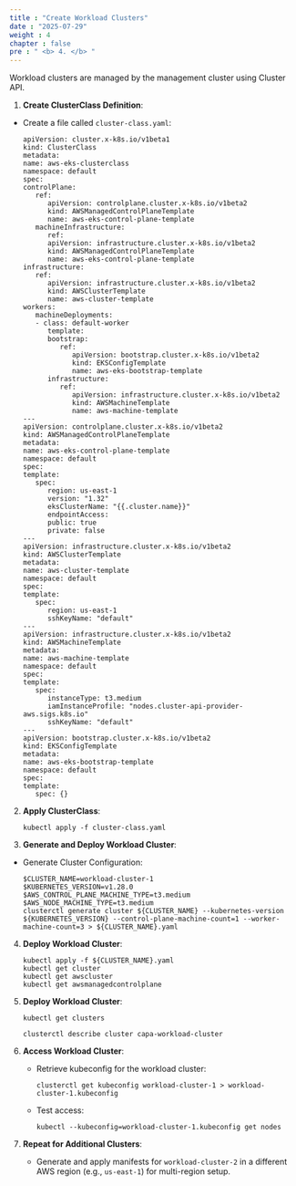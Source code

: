 ```yaml
---
title : "Create Workload Clusters"
date : "2025-07-29"
weight : 4
chapter : false
pre : " <b> 4. </b> "
---
```


Workload clusters are managed by the management cluster using Cluster API.

1. **Create ClusterClass Definition**:
- Create a file called `cluster-class.yaml`:

   ```
   apiVersion: cluster.x-k8s.io/v1beta1
   kind: ClusterClass
   metadata:
   name: aws-eks-clusterclass
   namespace: default
   spec:
   controlPlane:
      ref:
         apiVersion: controlplane.cluster.x-k8s.io/v1beta2
         kind: AWSManagedControlPlaneTemplate
         name: aws-eks-control-plane-template
      machineInfrastructure:
         ref:
         apiVersion: infrastructure.cluster.x-k8s.io/v1beta2
         kind: AWSManagedControlPlaneTemplate
         name: aws-eks-control-plane-template
   infrastructure:
      ref:
         apiVersion: infrastructure.cluster.x-k8s.io/v1beta2
         kind: AWSClusterTemplate
         name: aws-cluster-template
   workers:
      machineDeployments:
      - class: default-worker
         template:
         bootstrap:
            ref:
               apiVersion: bootstrap.cluster.x-k8s.io/v1beta2
               kind: EKSConfigTemplate
               name: aws-eks-bootstrap-template
         infrastructure:
            ref:
               apiVersion: infrastructure.cluster.x-k8s.io/v1beta2
               kind: AWSMachineTemplate
               name: aws-machine-template
   ---
   apiVersion: controlplane.cluster.x-k8s.io/v1beta2
   kind: AWSManagedControlPlaneTemplate
   metadata:
   name: aws-eks-control-plane-template
   namespace: default
   spec:
   template:
      spec:
         region: us-east-1
         version: "1.32"
         eksClusterName: "{{.cluster.name}}"
         endpointAccess:
         public: true
         private: false
   ---
   apiVersion: infrastructure.cluster.x-k8s.io/v1beta2
   kind: AWSClusterTemplate
   metadata:
   name: aws-cluster-template
   namespace: default
   spec:
   template:
      spec:
         region: us-east-1
         sshKeyName: "default"
   ---
   apiVersion: infrastructure.cluster.x-k8s.io/v1beta2
   kind: AWSMachineTemplate
   metadata:
   name: aws-machine-template
   namespace: default
   spec:
   template:
      spec:
         instanceType: t3.medium
         iamInstanceProfile: "nodes.cluster-api-provider-aws.sigs.k8s.io"
         sshKeyName: "default"
   ---
   apiVersion: bootstrap.cluster.x-k8s.io/v1beta2
   kind: EKSConfigTemplate
   metadata:
   name: aws-eks-bootstrap-template
   namespace: default
   spec:
   template:
      spec: {}
   ```
2. **Apply ClusterClass**:

   ```
   kubectl apply -f cluster-class.yaml
   ```

4. **Generate and Deploy Workload Cluster**:

- Generate Cluster Configuration:

   ```
   $CLUSTER_NAME=workload-cluster-1
   $KUBERNETES_VERSION=v1.28.0
   $AWS_CONTROL_PLANE_MACHINE_TYPE=t3.medium
   $AWS_NODE_MACHINE_TYPE=t3.medium
   clusterctl generate cluster ${CLUSTER_NAME} --kubernetes-version ${KUBERNETES_VERSION} --control-plane-machine-count=1 --worker-machine-count=3 > ${CLUSTER_NAME}.yaml
   ```

4. **Deploy Workload Cluster**:

   ```
   kubectl apply -f ${CLUSTER_NAME}.yaml
   kubectl get cluster
   kubectl get awscluster
   kubectl get awsmanagedcontrolplane
   ```

5. **Deploy Workload Cluster**:
   ```
   kubectl get clusters

   clusterctl describe cluster capa-workload-cluster
   ```

6. **Access Workload Cluster**:
   - Retrieve kubeconfig for the workload cluster:
     ```
     clusterctl get kubeconfig workload-cluster-1 > workload-cluster-1.kubeconfig
     ```
   - Test access:
     ```
     kubectl --kubeconfig=workload-cluster-1.kubeconfig get nodes
     ```

7. **Repeat for Additional Clusters**:
   - Generate and apply manifests for `workload-cluster-2` in a different AWS region (e.g., `us-east-1`) for multi-region setup.